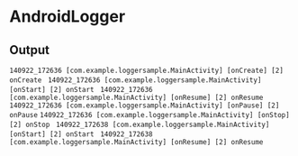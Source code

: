 # AndroidLogger

Output 
-

`140922_172636 [com.example.loggersample.MainActivity] [onCreate] [2] onCreate `
`140922_172636 [com.example.loggersample.MainActivity] [onStart] [2] onStart `
`140922_172636 [com.example.loggersample.MainActivity] [onResume] [2] onResume` 
`140922_172636 [com.example.loggersample.MainActivity] [onPause] [2] onPause` 
`140922_172636 [com.example.loggersample.MainActivity] [onStop] [2] onStop `
`140922_172638 [com.example.loggersample.MainActivity] [onStart] [2] onStart `
`140922_172638 [com.example.loggersample.MainActivity] [onResume] [2] onResume`


